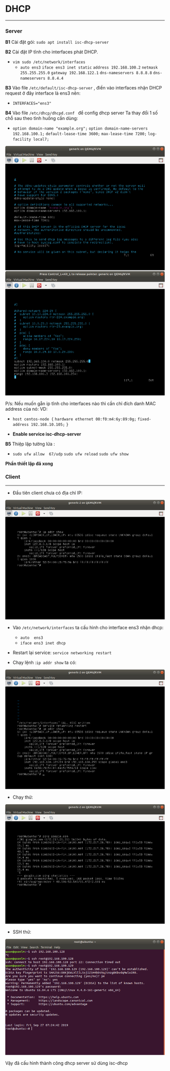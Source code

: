 # DHCP 
***

### Server

**B1** Cài đặt gói: `sudo apt install isc-dhcp-server`

**B2** Cài đặt IP tĩnh cho interfaces phát DHCP.
* `vim sudo /etc/network/interfaces`
    * `auto ens3`
    `iface ens3 inet static` 
    `address 192.168.100.2`
    `netmask 255.255.255.0`
    `gateway 192.168.122.1`
    `dns-nameservers 8.8.8.8`
    `dns-nameservers 8.8.4.4`

**B3** Vào file `/etc/default/isc-dhcp-server` , điền vào interfaces nhận DHCP request ở đây interface là ens3 nên: 
* `INTERFACES="ens3"`

**B4** Vào file `/etc/dhcp/dhcpd.conf ` để config dhcp server
Ta thay đổi 1 số chỗ sau theo tình huống cần dùng: 
* `option domain-name "example.org";`
  `option domain-name-servers 192.168.100.1;`
  `default-lease-time 3600;` 
  `max-lease-time 7200;`
  `log-facility local7;`

![dhcp](https://raw.githubusercontent.com/bizflycloud/internship-0719/master/quanlm1999/pic/dhcp1.png)
![dhcp2](https://raw.githubusercontent.com/bizflycloud/internship-0719/master/quanlm1999/pic/dhcp2.png)

P/s: Nếu muốn gẵn ip tĩnh cho interfaces nào thì cần chỉ đích danh MAC address của nó:
VD: 
*   `host centos-node {`
	 `hardware ethernet 00:f0:m4:6y:89:0g;`
	 `fixed-address 192.168.10.105;`
 `}`

* **Enable service isc-dhcp-server**

**B5** Thiệp lập tường lửa :
* `sudo ufw allow  67/udp`
 `sudo ufw reload`
 `sudo ufw show`

**Phần thiết lập đã xong**

### Client
*** 
* Đầu tiên client chưa có địa chỉ IP: 
 
![pre](https://raw.githubusercontent.com/bizflycloud/internship-0719/master/quanlm1999/pic/predhcp.png)

* Vào `/etc/network/interfaces` ta cấu hình cho interface ens3 nhận dhcp: 
    * `auto  ens3`
     * `iface ens3 inet dhcp`
* Restart lại service: `service networking restart`

* Chạy lệnh :`ip addr show` ta có: 

![after](https://raw.githubusercontent.com/bizflycloud/internship-0719/master/quanlm1999/pic/afterdhcp.png)

* Chạy thử: 

![test](https://raw.githubusercontent.com/bizflycloud/internship-0719/master/quanlm1999/pic/net_test.png)

* SSH thử: 

![ssh](https://raw.githubusercontent.com/bizflycloud/internship-0719/master/quanlm1999/pic/sshtest.png)

Vậy đã cấu hình thành công dhcp server sử dùng isc-dhcp 


